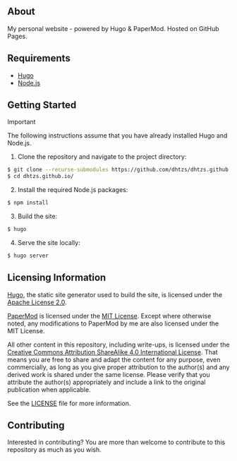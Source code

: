 ## About
My personal website - powered by Hugo & PaperMod. Hosted on GitHub Pages.

## Requirements
- [Hugo](https://gohugo.io/)
- [Node.js](https://nodejs.org/en/)

## Getting Started
> [!IMPORTANT]
> The following instructions assume that you have already installed Hugo and Node.js.

1. Clone the repository and navigate to the project directory:
```bash
$ git clone --recurse-submodules https://github.com/dhtzs/dhtzs.github.io
$ cd dhtzs.github.io/
```
2. Install the required Node.js packages:
```bash
$ npm install
```
3. Build the site:
```bash
$ hugo
```
4. Serve the site locally:
```bash
$ hugo server
```

## Licensing Information
[Hugo](https://gohugo.io/), the static site generator used to build the site, is licensed under the [Apache License 2.0](https://github.com/gohugoio/hugo/blob/master/LICENSE).

[PaperMod](https://github.com/adityatelange/hugo-PaperMod) is licensed under the [MIT License](https://github.com/adityatelange/hugo-PaperMod/blob/master/LICENSE). Except where otherwise noted, any modifications to PaperMod by me are also licensed under the MIT License.

All other content in this repository, including write-ups, is licensed under the [Creative Commons Attribution ShareAlike 4.0 International License](https://creativecommons.org/licenses/by-sa/4.0/). That means you are free to share and adapt the content for any purpose, even commercially, as long as you give proper attribution to the author(s) and any derived work is shared under the same license. Please verify that you attribute the author(s) appropriately and include a link to the original publication when applicable.

See the [LICENSE](LICENSE.md) file for more information.

## Contributing
Interested in contributing? You are more than welcome to contribute to this repository as much as you wish.